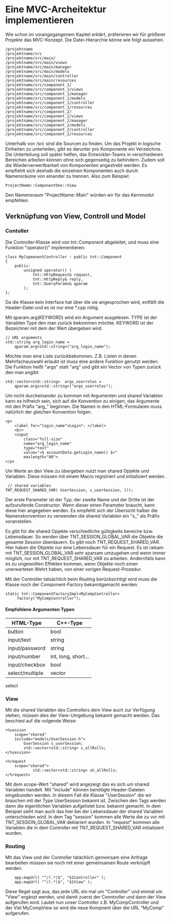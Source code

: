 # Eine MVC-Archeitektur implementieren #

Wie schon im vorangegangenem Kapitel erklärt, präferieren wir für größerer
Projekte das MVC-Konzept. Die Datei-Hierarchie könne wie folgt aussehen.


    /projektname
    /projektname/src
    /projektname/src/main/
    /projektname/src/main/views
    /projektname/src/main/manager
    /projektname/src/main/models
    /projektname/src/main/controller
    /projektname/src/main/resources
    /projektname/src/component_1/
    /projektname/src/component_1/views
    /projektname/src/component_1/manager
    /projektname/src/component_1/models
    /projektname/src/component_1/controller
    /projektname/src/component_1/resources
    /projektname/src/component_2/
    /projektname/src/component_2/views
    /projektname/src/component_2/manager
    /projektname/src/component_2/models
    /projektname/src/component_2/controller
    /projektname/src/component_2/resources

Unterhalb von /src sind die Sourcen zu finden. Um das Projekt in logische
Einheiten zu unterteilen, gibt es darunter pro Komponente ein Verzeichnis.
Die Unterteilung soll später helfen, das Entwickler-Teams in verschiedenen
Bereichen arbeiten können ohne sich gegenseitig zu behindern. Zudem soll die
Wiederverwertbarkeit von Komponenten angestrebt werden. Es empfiehlt sich
deshalb die einzelnen Komponenten auch durch Namensräume von einander zu
trennen. Also zum Beispiel:

    ProjectName::ComponentOne::View

Den Namensraum "ProjectName::Main" würden wir für das Kernmodul empfehlen.


## Verknüpfung von View, Controll und Model ##


### Contoller ###

Die Controller-Klasse wird von tnt::Component abgeleitet, und muss eine
Funktion "operator()" implementieren:


    class MyCopmonentController : public tnt::Component
    {
        public:
            unsigned operator() (
                tnt::HttpRequest& request,
                tnt::HttpReply& reply,
                tnt::QueryParams& qparam
            );
    };

Da die Klasse kein Interface hat über die sie angesprochen wird, entfällt die
Header-Datei und es ist nur eine *.cpp nötig.

Mit qparam.arg<TYPE>(KEYWORD) wird ein Argument ausgelesen. TYPE ist der
Variablen Type den man zurück bekommen möchte. KEYWORD ist der Bezeichner
mit dem der Wert übergeben wird.

    // URL arguments
    std::string arg_login_name =
        qparam.arg<std::string>("arg_login_name");


Möchte man eine Liste zurückbekommen.
Z.B. Listen in denen Mehrfachauswahl erlaubt ist muss eine andere Funktion
genutzt werden. Die Funktion heißt "args" statt "arg" und gibt ein Vector von
Typen zurück den man angibt:

    std::vector<std::string>  args_userroles =
        qparam.args<std::string>("args_userroles");


Um nicht durcheinander zu kommen mit Argumenten und shared Variablen kann es
hilfreich sein, sich auf die Konvention zu einigen, das Argumente mit den
Präfix "arg_" beginnen. Die Namen in den HTML-Formularen muss natürlich der
gleichen Konvention folgen.

    <p>
        <label for="login_name">Login*: </label>
        <br>
        <input
            class="full-size"
            name="arg_login_name"
            type="text"
            value="<$ accountData.getLogin_name() $>"
            maxlength="80">
    </p>


Um Werte an den View zu übergeben nutzt man shared Opjekte und Variablen.
Diese müssen mit einem Macro registriert und initialisiert werden.

     // shared variables
    TNT_REQUEST_SHARED_VAR( UserSession, s_userSession, ());

Der erste Parameter ist der Typ; der zweite Name und der Dritte ist
der aufzurufende Constructor. Wenn dieser einen Parameter braucht, kann diese
hier angegeben werden. Es empfehlt sich der Übersicht halber die
Namenskonvention zu verwenden die shared Variablen ein "s_" als Präfix
voranstellen.

Es gibt für die shared Opjekte verschiedliche gültigkeits bereiche bzw.
Lebensdauer. So werden über TNT_SESSION_GLOBAL_VAR die Objekte die
gesamte Session überdauern. Es gibt noch TNT_REQUEST_SHARED_VAR. Hier haben die
Objekte nur eine Lebensdauer für ein Request. Es ist ratsam mit
TNT_SESSION_GLOBAL_VAR sehr sparsam umzugehen und wenn immer möglich, nur mit
TNT_REQUEST_SHARED_VAR zu arbeiten. Andernfalls kann es zu ungewollten Effekten
kommen, wenn Objekte noch einen unerwarteten Wehrt haben, von einer vorigen
Request-Prozedur.

Mit der Controller tatsächlich beim Routing berücksichtigt wird muss die Klasse
noch der Component-Factory bekanntgemacht werden:

    static tnt::ComponentFactoryImpl<MyCompController>
         factory("MyCompController");


#### Empfohlene Argumenten Typen ####

| HTML-Type       | C++-Type            |
| --------------- | ------------------- |
| button          | bool                |
| input/text      | string              |
| input/password  | string              |
| input/number    | int, long, short... |
| input/checkbox  | bool                |
| select/multiple | vector<string>      |


select


### View ###

Mit die shared Variablen des Controllers dem View auch zur Verfügung
stehen, müssen dies der View-Umgebung bekannt gemacht werden. Das beschied
auf die volgende Weise:

    <%session
        scope="shared"
        include="models/UserSession.h">
            UserSession s_userSession;
            std::vector<std::string> s_allRolls;
    </%session>

    <%request
        scope="shared">
                std::vector<std::string> sh_allRolls;
    </%request>


Mit dem scope-Wert "shared" wird angezeigt das es sich um shared Variablen
handelt. Mit "include" können benötigte Header-Dateien eingebunden werden. In
diesem Fall die Klasse "UserSession" die wir brauchen mit der Type UserSession
bekannt ist. Zwischen den Tags werden dann die eigentlichen Variablen aufgelistet
bzw. bekannt gemacht. In dem Beispiel sieht man auch das hier bei der Lebensdauer
der shared Variablen unterschieden wird. In dem Tag "session" kommen alle
Werte die zu vor mit TNT_SESSION_GLOBAL_VAR deklariert wurden. In "request"
kommen alle Variablen die in dem Controller mit TNT_REQUEST_SHARED_VAR
initialisiert wurden.


### Routing ###

Mit das View und der Controller tatächlich gemeinsam eine Anfrage bearbeiten
müssen sie noch mit einer gemeinsamen Route verknüpft werden.

        app.mapUrl( "^/(.*)$", "$1Controller" );
        app.mapUrl( "^/(.*)$", "$1View" );

Diese Regel sagt aus, das jede URL ein mal um "Controller" und einmal um "View"
ergänzt werden, und damit zuerst der Conntroller und dann der View aufgerufen
wird. Lautet nun unser Controller z.B. MyCompController und der Viel MyCompView
so wird die neue Kompnent über die URL "MyComp" aufgerufen. 
